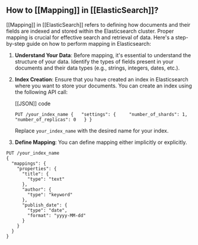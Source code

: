 
## How to [[Mapping]] in [[ElasticSearch]]?

[[Mapping]] in [[ElasticSearch]] refers to defining how documents and their fields are indexed and stored within the Elasticsearch cluster. Proper mapping is crucial for effective search and retrieval of data. Here's a step-by-step guide on how to perform mapping in Elasticsearch:

1. **Understand Your Data**: Before mapping, it's essential to understand the structure of your data. Identify the types of fields present in your documents and their data types (e.g., strings, integers, dates, etc.).
    
2. **Index Creation**: Ensure that you have created an index in Elasticsearch where you want to store your documents. You can create an index using the following API call:
    
    [[JSON]] code
    
    `PUT /your_index_name {   "settings": {     "number_of_shards": 1,     "number_of_replicas": 0   } }`
    
    Replace `your_index_name` with the desired name for your index.

3. **Define Mapping**: You can define mapping either implicitly or explicitly.

```Put
PUT /your_index_name
{
  "mappings": {
    "properties": {
      "title": {
        "type": "text"
      },
      "author": {
        "type": "keyword"
      },
      "publish_date": {
        "type": "date",
        "format": "yyyy-MM-dd"
      }
    }
  }
}
```

